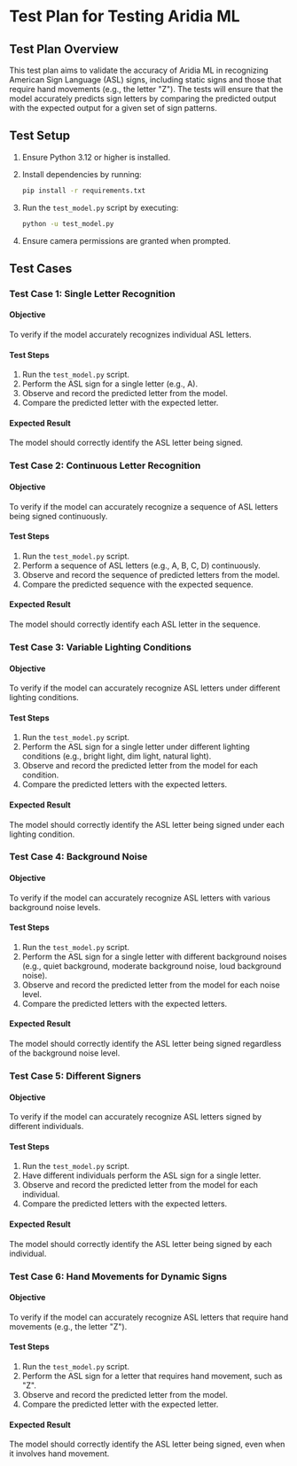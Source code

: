# Test Plan for Testing Aridia ML

## Test Plan Overview

This test plan aims to validate the accuracy of Aridia ML in recognizing American Sign Language (ASL) signs, including static signs and those that require hand movements (e.g., the letter "Z"). The tests will ensure that the model accurately predicts sign letters by comparing the predicted output with the expected output for a given set of sign patterns.

## Test Setup

1. Ensure Python 3.12 or higher is installed.
2. Install dependencies by running:

   ```bash
   pip install -r requirements.txt
   ```

3. Run the `test_model.py` script by executing:

   ```bash
   python -u test_model.py
   ```

4. Ensure camera permissions are granted when prompted.

## Test Cases

### Test Case 1: Single Letter Recognition

#### Objective

To verify if the model accurately recognizes individual ASL letters.

#### Test Steps

1. Run the `test_model.py` script.
2. Perform the ASL sign for a single letter (e.g., A).
3. Observe and record the predicted letter from the model.
4. Compare the predicted letter with the expected letter.

#### Expected Result

The model should correctly identify the ASL letter being signed.

### Test Case 2: Continuous Letter Recognition

#### Objective

To verify if the model can accurately recognize a sequence of ASL letters being signed continuously.

#### Test Steps

1. Run the `test_model.py` script.
2. Perform a sequence of ASL letters (e.g., A, B, C, D) continuously.
3. Observe and record the sequence of predicted letters from the model.
4. Compare the predicted sequence with the expected sequence.

#### Expected Result

The model should correctly identify each ASL letter in the sequence.

### Test Case 3: Variable Lighting Conditions

#### Objective

To verify if the model can accurately recognize ASL letters under different lighting conditions.

#### Test Steps

1. Run the `test_model.py` script.
2. Perform the ASL sign for a single letter under different lighting conditions (e.g., bright light, dim light, natural light).
3. Observe and record the predicted letter from the model for each condition.
4. Compare the predicted letters with the expected letters.

#### Expected Result

The model should correctly identify the ASL letter being signed under each lighting condition.

### Test Case 4: Background Noise

#### Objective

To verify if the model can accurately recognize ASL letters with various background noise levels.

#### Test Steps

1. Run the `test_model.py` script.
2. Perform the ASL sign for a single letter with different background noises (e.g., quiet background, moderate background noise, loud background noise).
3. Observe and record the predicted letter from the model for each noise level.
4. Compare the predicted letters with the expected letters.

#### Expected Result

The model should correctly identify the ASL letter being signed regardless of the background noise level.

### Test Case 5: Different Signers

#### Objective

To verify if the model can accurately recognize ASL letters signed by different individuals.

#### Test Steps

1. Run the `test_model.py` script.
2. Have different individuals perform the ASL sign for a single letter.
3. Observe and record the predicted letter from the model for each individual.
4. Compare the predicted letters with the expected letters.

#### Expected Result

The model should correctly identify the ASL letter being signed by each individual.

### Test Case 6: Hand Movements for Dynamic Signs

#### Objective

To verify if the model can accurately recognize ASL letters that require hand movements (e.g., the letter "Z").

#### Test Steps

1. Run the `test_model.py` script.
2. Perform the ASL sign for a letter that requires hand movement, such as "Z".
3. Observe and record the predicted letter from the model.
4. Compare the predicted letter with the expected letter.

#### Expected Result

The model should correctly identify the ASL letter being signed, even when it involves hand movement.
